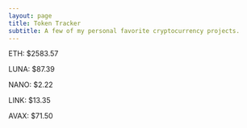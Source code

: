 ```yaml
---
layout: page
title: Token Tracker
subtitle: A few of my personal favorite cryptocurrency projects.
---
```


<!--BEGINCRYPTOINPUT-->
ETH: $2583.57

LUNA: $87.39

NANO: $2.22

LINK: $13.35

AVAX: $71.50

<!--ENDCRYPTOINPUT-->
